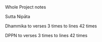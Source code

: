 Whole Project notes


Sutta Nipāta

Dhammika
	to verses	3 times
	to lines	42 times

DPPN
	to verses	3 times
	to lines	42 times
